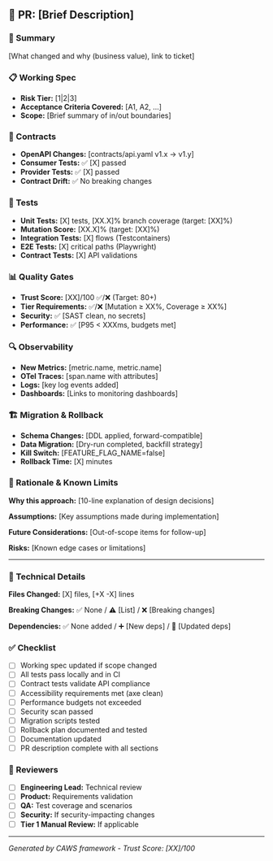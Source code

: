 ## 🚀 PR: [Brief Description]

### 🎯 Summary
[What changed and why (business value), link to ticket]

### 📋 Working Spec
- **Risk Tier:** [1|2|3]
- **Acceptance Criteria Covered:** [A1, A2, ...]
- **Scope:** [Brief summary of in/out boundaries]

### 🔗 Contracts
- **OpenAPI Changes:** [contracts/api.yaml v1.x → v1.y]
- **Consumer Tests:** ✅ [X] passed
- **Provider Tests:** ✅ [X] passed
- **Contract Drift:** ✅ No breaking changes

### 🧪 Tests
- **Unit Tests:** [X] tests, [XX.X]% branch coverage (target: [XX]%)
- **Mutation Score:** [XX.X]% (target: [XX]%)
- **Integration Tests:** [X] flows (Testcontainers)
- **E2E Tests:** [X] critical paths (Playwright)
- **Contract Tests:** [X] API validations

### 📊 Quality Gates
- **Trust Score:** [XX]/100 ✅/❌ (Target: 80+)
- **Tier Requirements:** ✅/❌ [Mutation ≥ XX%, Coverage ≥ XX%]
- **Security:** ✅ [SAST clean, no secrets]
- **Performance:** ✅ [P95 < XXXms, budgets met]

### 🔍 Observability
- **New Metrics:** [metric.name, metric.name]
- **OTel Traces:** [span.name with attributes]
- **Logs:** [key log events added]
- **Dashboards:** [Links to monitoring dashboards]

### 🏗️ Migration & Rollback
- **Schema Changes:** [DDL applied, forward-compatible]
- **Data Migration:** [Dry-run completed, backfill strategy]
- **Kill Switch:** [FEATURE_FLAG_NAME=false]
- **Rollback Time:** [X] minutes

### 🤔 Rationale & Known Limits
**Why this approach:** [10-line explanation of design decisions]

**Assumptions:** [Key assumptions made during implementation]

**Future Considerations:** [Out-of-scope items for follow-up]

**Risks:** [Known edge cases or limitations]

---

### 🔬 Technical Details
**Files Changed:** [X] files, [+X -X] lines

**Breaking Changes:** ✅ None / ⚠️ [List] / ❌ [Breaking changes]

**Dependencies:** ✅ None added / ➕ [New deps] / 🔄 [Updated deps]

### ✅ Checklist
- [ ] Working spec updated if scope changed
- [ ] All tests pass locally and in CI
- [ ] Contract tests validate API compliance
- [ ] Accessibility requirements met (axe clean)
- [ ] Performance budgets not exceeded
- [ ] Security scan passed
- [ ] Migration scripts tested
- [ ] Rollback plan documented and tested
- [ ] Documentation updated
- [ ] PR description complete with all sections

### 👥 Reviewers
- [ ] **Engineering Lead:** Technical review
- [ ] **Product:** Requirements validation
- [ ] **QA:** Test coverage and scenarios
- [ ] **Security:** If security-impacting changes
- [ ] **Tier 1 Manual Review:** If applicable

---

*Generated by CAWS framework - Trust Score: [XX]/100*
